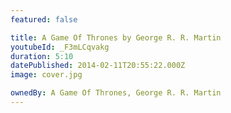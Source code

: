 ```yaml
---
featured: false

title: A Game Of Thrones by George R. R. Martin
youtubeId: _F3mLCqvakg
duration: 5:10
datePublished: 2014-02-11T20:55:22.000Z
image: cover.jpg

ownedBy: A Game Of Thrones, George R. R. Martin
---
```

